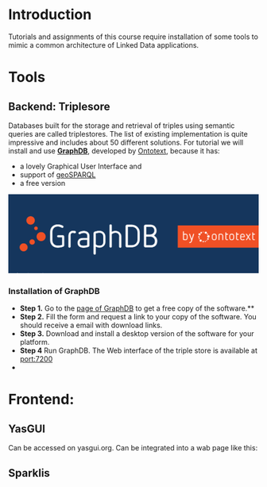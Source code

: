# Introduction
Tutorials and assignments of this course require installation of some tools to mimic a common architecture of 
Linked Data applications. 

# Tools

## Backend: Triplesore
Databases built for the storage and retrieval of triples using semantic queries are called triplestores. 
The list of existing implementation is quite impressive and includes about 50 different solutions. 
For tutorial we will install and use **[GraphDB](https://www.ontotext.com/products/graphdb/)**, 
developed by [Ontotext](https://www.ontotext.com/), because it has: 
- a lovely Graphical User Interface and 
- support of [geoSPARQL](http://graphdb.ontotext.com/documentation/free/geosparql-support.html)
- a free version

<img src="graphdb_logo.png" alt="GraphDB">

### Installation of GraphDB
- **Step 1.** Go to the [page of GraphDB](https://www.ontotext.com/products/graphdb/) to get a free copy of the software.**
- **Step 2.** Fill the form and request a link to your copy of the software. You should receive a email with download links. 
- **Step 3.** Download and install a desktop version of the software for your platform.
- **Step 4** Run GraphDB. The Web interface of the triple store is available at [port:7200](http://localhost:7200/) 
- 
## 

# Frontend: 

## YasGUI
Can be accessed on yasgui.org.
Can be integrated into a wab page like this:




## Sparklis